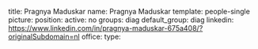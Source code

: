 title: Pragnya Maduskar
name: Pragnya Maduskar
template: people-single
picture: 
position: 
active: no
groups: diag
default_group: diag
linkedin: https://www.linkedin.com/in/pragnya-maduskar-675a408/?originalSubdomain=nl
office: 
type: 
